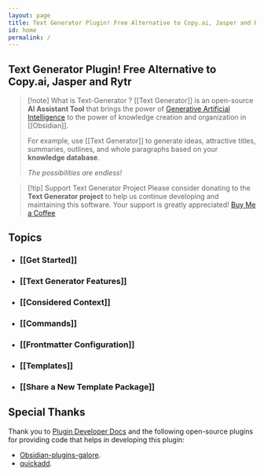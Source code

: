 ```yaml
---
layout: page
title: Text Generator Plugin! Free Alternative to Copy.ai, Jasper and Rytr
id: home
permalink: /
---
```

## Text Generator Plugin! Free Alternative to Copy.ai, Jasper and Rytr

> [!note] What is Text-Generator ?
>  [[Text Generator]] is an open-source **AI Assistant Tool** that brings the power of [Generative Artificial Intelligence](app://obsidian.md/Generative%20Artificial%20Intelligence) to the power of  knowledge creation and organization in [[Obsidian]].  
>  
>  For example, use [[Text Generator]] to generate ideas, attractive titles, summaries, outlines, and whole paragraphs based on your **knowledge database**. 
>  
>  *The possibilities are endless!*

> [!tip] Support Text Generator Project
> Please consider donating to the **Text Generator project** to help us continue developing and maintaining this software. Your support is greatly appreciated! [Buy Me a Coffee](https://www.buymeacoffee.com/haouarine)

## Topics
* ### [[Get Started]]
* ### [[Text Generator Features]]
* ### [[Considered Context]]
* ### [[Commands]]
* ### [[Frontmatter Configuration]]
* ### [[Templates]]
* ### [[Share a New Template Package]]

## Special Thanks
Thank you to [Plugin Developer Docs](https://marcus.se.net/obsidian-plugin-docs/) and the following open-source plugins for providing code that helps in developing this plugin:
- [Obsidian-plugins-galore](https://github.com/plugins-galore/obsidian-plugins-galore).
- [quickadd](https://github.com/chhoumann/quickadd).